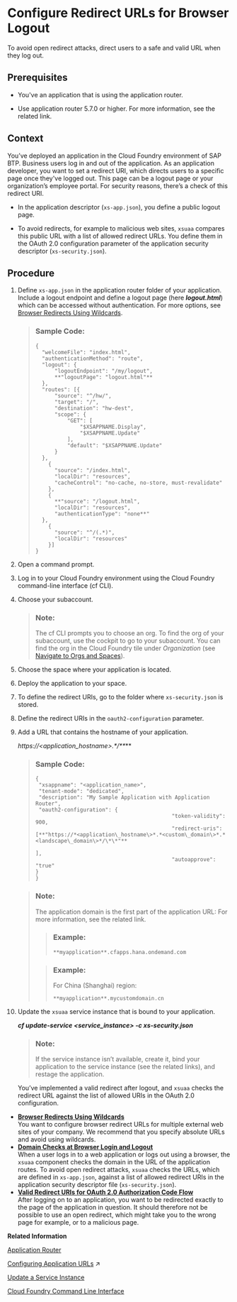 <!-- loio690931c0098a4aefbe2bdc8c52d2c27b -->

# Configure Redirect URLs for Browser Logout

To avoid open redirect attacks, direct users to a safe and valid URL when they log out.



<a name="loio690931c0098a4aefbe2bdc8c52d2c27b__prereq_v35_tnr_yfb"/>

## Prerequisites

-   You've an application that is using the application router.

-   Use application router 5.7.0 or higher. For more information, see the related link.




<a name="loio690931c0098a4aefbe2bdc8c52d2c27b__context_whn_2bc_h4b"/>

## Context

You’ve deployed an application in the Cloud Foundry environment of SAP BTP. Business users log in and out of the application. As an application developer, you want to set a redirect URI, which directs users to a specific page once they've logged out. This page can be a logout page or your organization’s employee portal. For security reasons, there’s a check of this redirect URI.

-   In the application descriptor \(`xs-app.json`\), you define a public logout page.

-   To avoid redirects, for example to malicious web sites, `xsuaa` compares this public URL with a list of allowed redirect URLs. You define them in the OAuth 2.0 configuration parameter of the application security descriptor \(`xs-security.json`\).




<a name="loio690931c0098a4aefbe2bdc8c52d2c27b__steps_xhn_2bc_h4b"/>

## Procedure

1.  Define `xs-app.json` in the application router folder of your application. Include a logout endpoint and define a logout page \(here ***logout.html***\) which can be accessed without authentication. For more options, see [Browser Redirects Using Wildcards](Browser_Redirects_Using_Wildcards_88eb3e8.md).

    > ### Sample Code:  
    > ```
    > {
    > 	"welcomeFile": "index.html",
    > 	"authenticationMethod": "route",
    > 	"logout": {
    > 		"logoutEndpoint": "/my/logout",
    > 		**"logoutPage": "logout.html"**
    > 	},
    > 	"routes": [{
    > 		"source": "^/hw/",
    > 		"target": "/",
    > 		"destination": "hw-dest",
    > 		"scope": {
    > 			"GET": [
    > 				"$XSAPPNAME.Display",
    > 				"$XSAPPNAME.Update"
    > 			],
    > 			"default": "$XSAPPNAME.Update"
    > 		}
    > 	},
    >     {
    > 		"source": "/index.html",
    > 		"localDir": "resources",
    > 		"cacheControl": "no-cache, no-store, must-revalidate"
    >     },
    >     {
    > 		**"source": "/logout.html",
    > 		"localDir": "resources",
    > 		"authenticationType": "none**"
    > 	},
    >     {
    > 		"source": "^/(.*)",
    > 		"localDir": "resources"
    >     }]
    > }
    > ```

2.  Open a command prompt.

3.  Log in to your Cloud Foundry environment using the Cloud Foundry command-line interface \(cf CLI\).

4.  Choose your subaccount.

    > ### Note:  
    > The cf CLI prompts you to choose an org. To find the org of your subaccount, use the cockpit to go to your subaccount. You can find the org in the Cloud Foundry tile under *Organization* \(see [Navigate to Orgs and Spaces](../50-administration-and-ops/Navigate_to_Orgs_and_Spaces_5bf8735.md)\).

5.  Choose the space where your application is located.

6.  Deploy the application to your space.

7.  To define the redirect URIs, go to the folder where `xs-security.json` is stored.

8.  Define the redirect URIs in the `oauth2-configuration` parameter.

9.  Add a URL that contains the hostname of your application.

    ***https://*<application\_hostname\>*.\*/\*\****

    > ### Sample Code:  
    > ```
    > {
    >  "xsappname": "<application_name>",
    >  "tenant-mode": "dedicated",
    >  "description": "My Sample Application with Application Router",
    >  "oauth2-configuration": {
    >                                            "token-validity": 900, 
    >                                            "redirect-uris": [**"https://*<application\_hostname\>*.*<custom\_domain\>*.*<landscape\_domain\>*/\*\*"**
    >                                                             ],
    >                                            "autoapprove": "true"
    > }
    > }
    > ```

    > ### Note:  
    > The application domain is the first part of the application URL: For more information, see the related link.
    > 
    > > ### Example:  
    > > `**myapplication**.cfapps.hana.ondemand.com`
    > 
    > > ### Example:  
    > > For China \(Shanghai\) region:
    > > 
    > > `**myapplication**.mycustomdomain.cn`

10. Update the `xsuaa` service instance that is bound to your application.

    ***cf update-service *<service\_instance\>* -c xs-security.json***

    > ### Note:  
    > If the service instance isn’t available, create it, bind your application to the service instance \(see the related links\), and restage the application.

    You’ve implemented a valid redirect after logout, and `xsuaa` checks the redirect URL against the list of allowed URIs in the OAuth 2.0 configuration.


-   **[Browser Redirects Using Wildcards](Browser_Redirects_Using_Wildcards_88eb3e8.md "You want to configure browser redirect URLs for multiple external web sites of your company. We recommend that you specify absolute
		URLs and avoid using wildcards.")**  
You want to configure browser redirect URLs for multiple external web sites of your company. We recommend that you specify absolute URLs and avoid using wildcards.
-   **[Domain Checks at Browser Login and Logout](Domain_Checks_at_Browser_Login_and_Logout_22a7d69.md "When a user logs in to a web application or logs out using a browser, the xsuaa component checks
		the domain in the URL of the application routes. To avoid open redirect attacks, xsuaa checks the
		URLs, which are defined in xs-app.json, against a list of allowed redirect URIs in the application security descriptor
		file (xs-security.json).")**  
When a user logs in to a web application or logs out using a browser, the `xsuaa` component checks the domain in the URL of the application routes. To avoid open redirect attacks, `xsuaa` checks the URLs, which are defined in `xs-app.json`, against a list of allowed redirect URIs in the application security descriptor file \(`xs-security.json`\).
-   **[Valid Redirect URIs for OAuth 2.0 Authorization Code Flow](Valid_Redirect_URIs_for_OAuth_2.0_Authorization_Code_Flow_4f28d33.md "After logging on to an application, you want to be redirected exactly to the page of the application in question. It should therefore
		not be possible to use an open redirect, which might take you to the wrong page for example, or to a malicious page.")**  
After logging on to an application, you want to be redirected exactly to the page of the application in question. It should therefore not be possible to use an open redirect, which might take you to the wrong page for example, or to a malicious page.

**Related Information**  


[Application Router](Application_Router_01c5f9b.md "The application router is the single point-of-entry for an application running in the Cloud Foundry environment on SAP BTP. The application router is used to serve static content, authenticate users, rewrite URLs, and forward or proxy requests to other micro services while propagating user information.")

[Configuring Application URLs](https://help.sap.com/viewer/ea72206b834e4ace9cd834feed6c0e09/Cloud/en-US/7ceeaa5e528140c48ae53b68433293ba.html "By default, all applications running on SAP BTP are accessed on the hana.ondemand.com domain.") :arrow_upper_right:

[Update a Service Instance](Update_a_Service_Instance_7f926eb.md "You can update a service instance from the xsuaa service using the service broker.")

[Cloud Foundry Command Line Interface](https://docs.cloudfoundry.org/cf-cli/cf-help.html)

